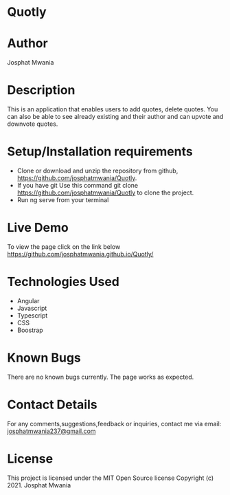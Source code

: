 # Quotly

# Author
Josphat Mwania

# Description
This is an application that enables users to add quotes, delete quotes. 
You can also be able to see already existing and their author and can upvote and downvote quotes.

# Setup/Installation requirements
- Clone or download and unzip the repository from github, https://github.com/josphatmwania/Quotly.
- If you have git Use this command git clone https://github.com/josphatmwania/Quotly to clone the project.
- Run ng serve from your terminal
# Live Demo
To view the page click on the link below
https://github.com/josphatmwania.github.io/Quotly/

# Technologies Used
- Angular
- Javascript
- Typescript
- CSS
- Boostrap
# Known Bugs
There are no known bugs currently. The page works as expected.
# Contact Details

For any comments,suggestions,feedback or inquiries, contact me via email: josphatmwania237@gmail.com


# License
This project is licensed under the MIT Open Source license Copyright (c) 2021. Josphat Mwania